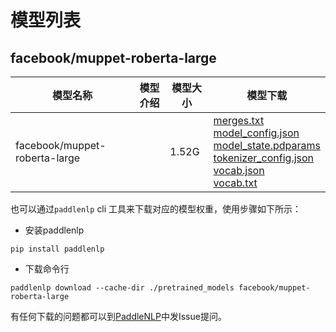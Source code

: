 #  模型列表

## facebook/muppet-roberta-large

| 模型名称 | 模型介绍 | 模型大小  | 模型下载 |
| --- | --- | --- | --- |
|facebook/muppet-roberta-large|  | 1.52G | [merges.txt](https://bj.bcebos.com/paddlenlp/models/community/facebook/muppet-roberta-large/merges.txt)<br>[model_config.json](https://bj.bcebos.com/paddlenlp/models/community/facebook/muppet-roberta-large/model_config.json)<br>[model_state.pdparams](https://bj.bcebos.com/paddlenlp/models/community/facebook/muppet-roberta-large/model_state.pdparams)<br>[tokenizer_config.json](https://bj.bcebos.com/paddlenlp/models/community/facebook/muppet-roberta-large/tokenizer_config.json)<br>[vocab.json](https://bj.bcebos.com/paddlenlp/models/community/facebook/muppet-roberta-large/vocab.json)<br>[vocab.txt](https://bj.bcebos.com/paddlenlp/models/community/facebook/muppet-roberta-large/vocab.txt) |

也可以通过`paddlenlp` cli 工具来下载对应的模型权重，使用步骤如下所示：

* 安装paddlenlp

```shell
pip install paddlenlp
```

* 下载命令行

```shell
paddlenlp download --cache-dir ./pretrained_models facebook/muppet-roberta-large
```

有任何下载的问题都可以到[PaddleNLP](https://github.com/PaddlePaddle/PaddleNLP)中发Issue提问。